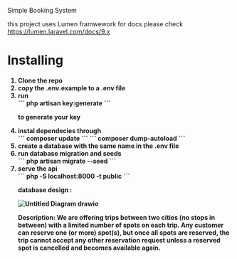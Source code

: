 Simple Booking System

this project uses Lumen framwework for docs please check[ https://lumen.laravel.com/docs/9.x ](https://lumen.laravel.com/docs/9.x/installation)
<h1>Installing</h1>
<h4>
<ol>
<li> Clone the repo </li>
<li> copy the .env.example to a .env file </li>
<li> run </li>
 ```
 php artisan key:generate
 ```
    
to generate your key</li>
<li> instal dependecies through</li>
```
composer update
```
```
composer dump-autoload
```
<li> create a database with the same name in the .env file</li>
<li> run database migration and seeds </li>
```
php artisan migrate --seed
```
<li> serve the api </li>
```
php -S localhost:8000 -t public
```

database design : 



![Untitled Diagram drawio](https://user-images.githubusercontent.com/20538134/170732642-bc9b3a8a-4ca4-4849-a599-e76c15e7df7d.png)



Description: We are offering trips between two cities (no stops in between) with a limited
number of spots on each trip. Any customer can reserve one (or more) spot(s), but once all
spots are reserved, the trip cannot accept any other reservation request unless a reserved
spot is cancelled and becomes available again.
